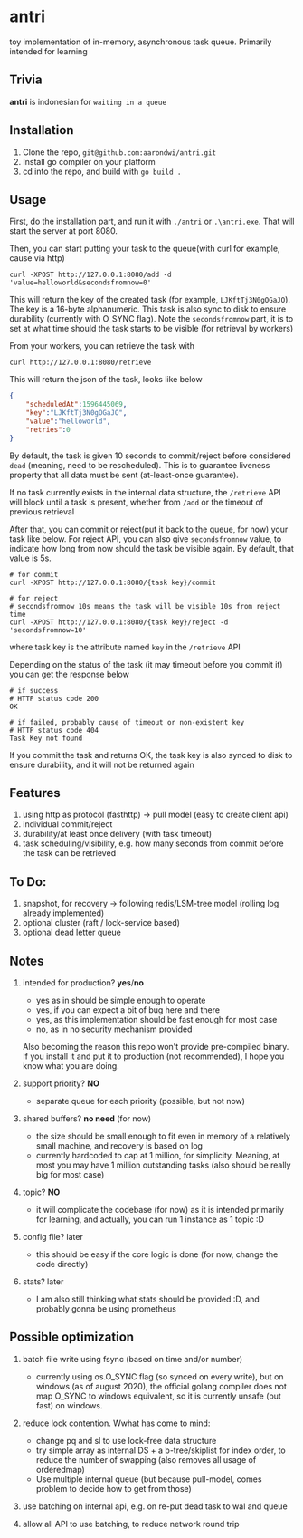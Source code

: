 # antri
toy implementation of in-memory, asynchronous task queue. Primarily intended for learning

Trivia
------------------------------------------------------
**antri** is indonesian for `waiting in a queue`

Installation
------------------------------------------------------

1. Clone the repo, `git@github.com:aarondwi/antri.git`
2. Install go compiler on your platform
3. cd into the repo, and build with `go build .`

Usage
------------------------------------------------------

First, do the installation part, and run it with `./antri` or `.\antri.exe`. That will start the server at port 8080.

Then, you can start putting your task to the queue(with curl for example, cause via http)

```shell
curl -XPOST http://127.0.0.1:8080/add -d 'value=helloworld&secondsfromnow=0'
```

This will return the key of the created task (for example, `LJKftTj3N0gOGaJO`). The key is a 16-byte alphanumeric. This task is also sync to disk to ensure durability (currently with O_SYNC flag). Note the `secondsfromnow` part, it is to set at what time should the task starts to be visible (for retrieval by workers)

From your workers, you can retrieve the task with

```shell
curl http://127.0.0.1:8080/retrieve
```

This will return the json of the task, looks like below

```json
{
    "scheduledAt":1596445069,
    "key":"LJKftTj3N0gOGaJO",
    "value":"helloworld",
    "retries":0
}
```

By default, the task is given 10 seconds to commit/reject before considered `dead` (meaning, need to be rescheduled). This is to guarantee liveness property that all data must be sent (at-least-once guarantee).

If no task currently exists in the internal data structure, the `/retrieve` API will block until a task is present, whether from `/add` or the timeout of previous retrieval

After that, you can commit or reject(put it back to the queue, for now) your task like below. For reject API, you can also give `secondsfromnow` value, to indicate how long from now should the task be visible again. By default, that value is 5s.

```shell
# for commit
curl -XPOST http://127.0.0.1:8080/{task key}/commit

# for reject
# secondsfromnow 10s means the task will be visible 10s from reject time
curl -XPOST http://127.0.0.1:8080/{task key}/reject -d 'secondsfromnow=10'
```

where task key is the attribute named `key` in the `/retrieve` API

Depending on the status of the task (it may timeout before you commit it) you can get the response below

```shell
# if success
# HTTP status code 200
OK

# if failed, probably cause of timeout or non-existent key
# HTTP status code 404
Task Key not found
```

If you commit the task and returns OK, the task key is also synced to disk to ensure durability, and it will not be returned again

Features
-------------------------------------------------------

1. using http as protocol (fasthttp) -> pull model (easy to create client api)
2. individual commit/reject
3. durability/at least once delivery (with task timeout)
4. task scheduling/visibility, e.g. how many seconds from commit before the task can be retrieved

To Do:
------------------------------------------------------

1. snapshot, for recovery -> following redis/LSM-tree model (rolling log already implemented)
2. optional cluster (raft / lock-service based)
3. optional dead letter queue

Notes
------------------------------------------------------

1. intended for production? **yes**/**no**

    * yes as in should be simple enough to operate
    * yes, if you can expect a bit of bug here and there
    * yes, as this implementation should be fast enough for most case
    * no, as in no security mechanism provided

   Also becoming the reason this repo won't provide pre-compiled binary.
   If you install it and put it to production (not recommended), I hope you know what you are doing.

2. support priority? **NO**

    * separate queue for each priority (possible, but not now)

3. shared buffers? **no need** (for now)

    * the size should be small enough to fit even in memory of a relatively small machine, and recovery is based on log
    * currently hardcoded to cap at 1 million, for simplicity. Meaning, at most you may have 1 million outstanding tasks (also should be really big for most case)

4. topic? **NO**

    * it will complicate the codebase (for now) as it is intended primarily for learning, and actually, you can run 1 instance as 1 topic :D

5. config file? later

    * this should be easy if the core logic is done (for now, change the code directly)

6. stats? later

    * I am also still thinking what stats should be provided :D, and probably gonna be using prometheus

Possible optimization
------------------------------------------------------------------------

1. batch file write using fsync (based on time and/or number)

    * currently using os.O_SYNC flag (so synced on every write), but on windows (as of august 2020), the official golang compiler does not map O_SYNC to windows equivalent, so it is currently unsafe (but fast) on windows.

2. reduce lock contention. Wwhat has come to mind:

    * change pq and sl to use lock-free data structure
    * try simple array as internal DS + a b-tree/skiplist for index order, to reduce the number of swapping (also removes all usage of orderedmap)
    * Use multiple internal queue (but because pull-model, comes problem to decide how to get from those)

3. use batching on internal api, e.g. on re-put dead task to wal and queue

4. allow all API to use batching, to reduce network round trip
